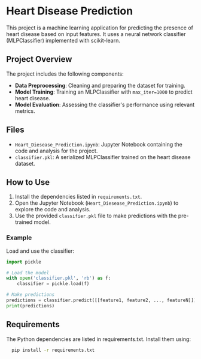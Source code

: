 
# Heart Disease Prediction

This project is a machine learning application for predicting the presence of heart disease based on input features. It uses a neural network classifier (MLPClassifier) implemented with scikit-learn.

## Project Overview

The project includes the following components:
- **Data Preprocessing**: Cleaning and preparing the dataset for training.
- **Model Training**: Training an MLPClassifier with `max_iter=1000` to predict heart disease.
- **Model Evaluation**: Assessing the classifier's performance using relevant metrics.

## Files

- `Heart_Diesease_Prediction.ipynb`: Jupyter Notebook containing the code and analysis for the project.
- `classifier.pkl`: A serialized MLPClassifier trained on the heart disease dataset.

## How to Use

1. Install the dependencies listed in `requirements.txt`.
2. Open the Jupyter Notebook (`Heart_Diesease_Prediction.ipynb`) to explore the code and analysis.
3. Use the provided `classifier.pkl` file to make predictions with the pre-trained model.

### Example

Load and use the classifier:
```python
import pickle

# Load the model
with open('classifier.pkl', 'rb') as f:
    classifier = pickle.load(f)

# Make predictions
predictions = classifier.predict([[feature1, feature2, ..., featureN]])
print(predictions)
```
## Requirements
The Python dependencies are listed in requirements.txt. Install them using:
 ```bash
   pip install -r requirements.txt
 ```

